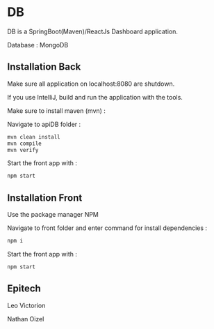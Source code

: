 # DB

DB is a SpringBoot(Maven)/ReactJs Dashboard application.

Database : MongoDB

## Installation Back

Make sure all application on localhost:8080 are shutdown.

If you use IntelliJ, build and run the application with the tools.

Make sure to install maven (mvn) :

Navigate to apiDB folder :

```bash
mvn clean install
mvn compile
mvn verify
```

Start the front app with :

```bash
npm start
```

## Installation Front

Use the package manager NPM

Navigate to front folder and enter command for install dependencies :

```bash
npm i
```

Start the front app with :

```bash
npm start
```

## Epitech

Leo Victorion 

Nathan Oizel
